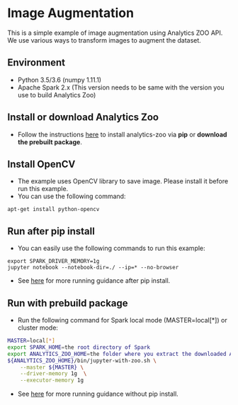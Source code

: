 # Image Augmentation
This is a simple example of image augmentation using Analytics ZOO API. We use various ways to transform images to augment the dataset.

## Environment
* Python 3.5/3.6 (numpy 1.11.1)
* Apache Spark 2.x (This version needs to be same with the version you use to build Analytics Zoo)

## Install or download Analytics Zoo
* Follow the instructions [here](https://analytics-zoo.github.io/master/#PythonUserGuide/install/) to install analytics-zoo via __pip__ or __download the prebuilt package__.  

## Install OpenCV
* The example uses OpenCV library to save image. Please install it before run this example.
* You can use the following command:
```
apt-get install python-opencv
```

## Run after pip install
* You can easily use the following commands to run this example:
```
export SPARK_DRIVER_MEMORY=1g
jupyter notebook --notebook-dir=./ --ip=* --no-browser 
```

* See [here](https://analytics-zoo.github.io/master/#PythonUserGuide/run/#run-after-pip-install) for more running guidance after pip install. 


## Run with prebuild package
* Run the following command for Spark local mode (MASTER=local[*]) or cluster mode:
```bash
MASTER=local[*]
export SPARK_HOME=the root directory of Spark
export ANALYTICS_ZOO_HOME=the folder where you extract the downloaded Analytics Zoo zip package
${ANALYTICS_ZOO_HOME}/bin/jupyter-with-zoo.sh \
    --master ${MASTER} \
    --driver-memory 1g  \
    --executor-memory 1g
```
* See [here](https://analytics-zoo.github.io/master/#PythonUserGuide/run/#run-without-pip-install) for more running guidance without pip install.
